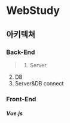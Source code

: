 # WebStudy


## 아키텍쳐

### Back-End
> 1. Server
2. DB
3. Server&DB connect


### Front-End
##### Vue.js
